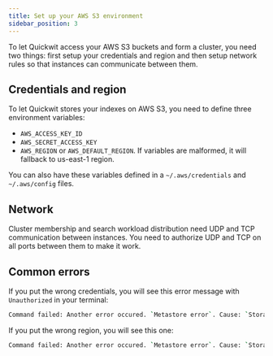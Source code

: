 ```yaml
---
title: Set up your AWS S3 environment 
sidebar_position: 3
---
```


To let Quickwit access your AWS S3 buckets and form a cluster, you need two things: first setup your credentials 
and region and then setup network rules so that instances can communicate between them.

## Credentials and region
To let Quickwit stores your indexes on AWS S3, you need to define three environment variables:
- `AWS_ACCESS_KEY_ID`
- `AWS_SECRET_ACCESS_KEY`
- `AWS_REGION` or `AWS_DEFAULT_REGION`. If variables are malformed, it will fallback to us-east-1 region.

You can also have these variables defined in a `~/.aws/credentials` and `~/.aws/config` files.


## Network
Cluster membership and search workload distribution need UDP and TCP communication between instances. You need to authorize UDP and TCP on all ports between them to make it work.


## Common errors
If you put the wrong credentials, you will see this error message with `Unauthorized` in your terminal:

```bash
Command failed: Another error occured. `Metastore error`. Cause: `StorageError(kind=Unauthorized, source=Failed to fetch object: s3://quickwit-dev/my-hdfs/quickwit.json)`
```

If you put the wrong region, you will see this one:

```bash
Command failed: Another error occured. `Metastore error`. Cause: `StorageError(kind=InternalError, source=Failed to fetch object: s3://your-bucket/your-index/quickwit.json)`.
```




